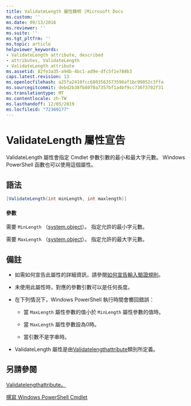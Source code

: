 ```yaml
---
title: ValidateLength 屬性聲明 |Microsoft Docs
ms.custom: ''
ms.date: 09/13/2016
ms.reviewer: ''
ms.suite: ''
ms.tgt_pltfrm: ''
ms.topic: article
helpviewer_keywords:
- ValidateLength attribute, described
- attributes, ValidateLength
- ValidateLength attribute
ms.assetid: 82fe3a35-a94b-4bc1-ad9e-dfc5f1e788b3
caps.latest.revision: 13
ms.openlocfilehash: a25fa2410fcc6803563573596af1bc99052c3ffa
ms.sourcegitcommit: debd2b38fb8070a7357bf1a4bf9cc736f3702f31
ms.translationtype: MT
ms.contentlocale: zh-TW
ms.lasthandoff: 12/05/2019
ms.locfileid: "72369177"
---
```

# <a name="validatelength-attribute-declaration"></a>ValidateLength 屬性宣告

ValidateLength 屬性會指定 Cmdlet 參數引數的最小和最大字元數。 Windows PowerShell 函數也可以使用這個屬性。

## <a name="syntax"></a>語法

```csharp
[ValidateLength(int minLength, int maxlength)]
```

#### <a name="parameters"></a>參數

需要 `MinLength` （[system.object](/dotnet/api/System.Int32)）。 指定允許的最小字元數。

需要 `MaxLength` （[system.object](/dotnet/api/System.Int32)）。 指定允許的最大字元數。

## <a name="remarks"></a>備註

- 如需如何宣告此屬性的詳細資訊，請參閱[如何宣告輸入驗證規則](./how-to-validate-parameter-input.md)。

- 未使用此屬性時，對應的參數引數可以是任何長度。

- 在下列情況下，Windows PowerShell 執行時間會擲回錯誤：

    - 當 `MaxLength` 屬性參數的值小於 `MinLength` 屬性參數的值時。

    - 當 `MaxLength` 屬性參數設為0時。

    - 當引數不是字串時。

- ValidateLength 屬性是由[Validatelengthattribute](/dotnet/api/System.Management.Automation.ValidateLengthAttribute)類別所定義。

## <a name="see-also"></a>另請參閱

[Validatelengthattribute。](/dotnet/api/System.Management.Automation.ValidateLengthAttribute)

[撰寫 Windows PowerShell Cmdlet](./writing-a-windows-powershell-cmdlet.md)
